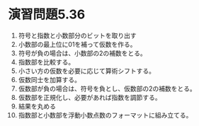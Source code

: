 # 演習問題5.36

1. 符号と指数と小数部分のビットを取り出す
2. 小数部の最上位に01を補って仮数を作る。
3. 符号が負の場合は、小数部の2の補数をとる。
3. 指数部を比較する。
4. 小さい方の仮数を必要に応じて算術シフトする。
5. 仮数同士を加算する。
6. 仮数部が負の場合は、符号を負とし、仮数部の2の補数をとる。
7. 仮数部を正規化し、必要があれば指数を調節する。
8. 結果を丸める
9. 指数部と小数部を浮動小数点数のフォーマットに組み立てる。

